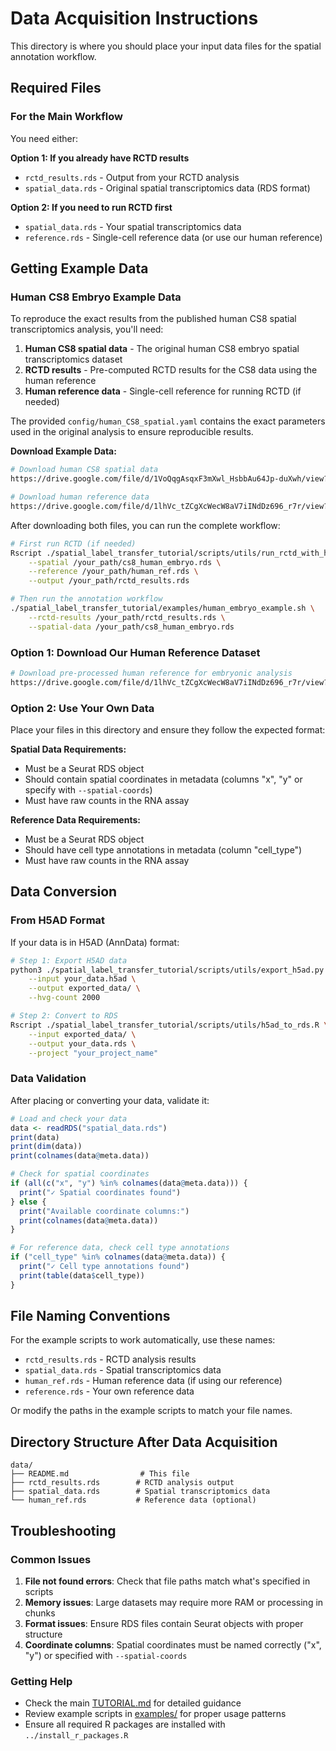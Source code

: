 # Data Acquisition Instructions

This directory is where you should place your input data files for the spatial annotation workflow.

## Required Files

### For the Main Workflow
You need either:

**Option 1: If you already have RCTD results**
- `rctd_results.rds` - Output from your RCTD analysis
- `spatial_data.rds` - Original spatial transcriptomics data (RDS format)

**Option 2: If you need to run RCTD first**  
- `spatial_data.rds` - Your spatial transcriptomics data
- `reference.rds` - Single-cell reference data (or use our human reference)

## Getting Example Data

### Human CS8 Embryo Example Data

To reproduce the exact results from the published human CS8 spatial transcriptomics analysis, you'll need:

1. **Human CS8 spatial data** - The original human CS8 embryo spatial transcriptomics dataset
2. **RCTD results** - Pre-computed RCTD results for the CS8 data using the human reference
3. **Human reference data** - Single-cell reference for running RCTD (if needed)

The provided `config/human_CS8_spatial.yaml` contains the exact parameters used in the original analysis to ensure reproducible results.

**Download Example Data:**

```bash
# Download human CS8 spatial data
https://drive.google.com/file/d/1VoQqgAsqxF3mXwl_HsbbAu64Jp-duXwh/view?usp=drive_link

# Download human reference data  
https://drive.google.com/file/d/1lhVc_tZCgXcWecW8aV7iINdDz696_r7r/view?usp=drive_link
```

After downloading both files, you can run the complete workflow:

```bash
# First run RCTD (if needed)
Rscript ./spatial_label_transfer_tutorial/scripts/utils/run_rctd_with_human_ref.R \
    --spatial /your_path/cs8_human_embryo.rds \
    --reference /your_path/human_ref.rds \
    --output /your_path/rctd_results.rds

# Then run the annotation workflow
./spatial_label_transfer_tutorial/examples/human_embryo_example.sh \
    --rctd-results /your_path/rctd_results.rds \
    --spatial-data /your_path/cs8_human_embryo.rds
```

### Option 1: Download Our Human Reference Dataset

```bash
# Download pre-processed human reference for embryonic analysis
https://drive.google.com/file/d/1lhVc_tZCgXcWecW8aV7iINdDz696_r7r/view?usp=drive_link
```

### Option 2: Use Your Own Data

Place your files in this directory and ensure they follow the expected format:

**Spatial Data Requirements:**
- Must be a Seurat RDS object
- Should contain spatial coordinates in metadata (columns "x", "y" or specify with `--spatial-coords`)
- Must have raw counts in the RNA assay

**Reference Data Requirements:**
- Must be a Seurat RDS object  
- Should have cell type annotations in metadata (column "cell_type")
- Must have raw counts in the RNA assay

## Data Conversion

### From H5AD Format

If your data is in H5AD (AnnData) format:

```bash
# Step 1: Export H5AD data
python3 ./spatial_label_transfer_tutorial/scripts/utils/export_h5ad.py \
    --input your_data.h5ad \
    --output exported_data/ \
    --hvg-count 2000

# Step 2: Convert to RDS
Rscript ./spatial_label_transfer_tutorial/scripts/utils/h5ad_to_rds.R \
    --input exported_data/ \
    --output your_data.rds \
    --project "your_project_name"
```

### Data Validation

After placing or converting your data, validate it:

```R
# Load and check your data
data <- readRDS("spatial_data.rds")
print(data)
print(dim(data))
print(colnames(data@meta.data))

# Check for spatial coordinates
if (all(c("x", "y") %in% colnames(data@meta.data))) {
  print("✓ Spatial coordinates found")
} else {
  print("Available coordinate columns:")
  print(colnames(data@meta.data))
}

# For reference data, check cell type annotations
if ("cell_type" %in% colnames(data@meta.data)) {
  print("✓ Cell type annotations found")
  print(table(data$cell_type))
}
```

## File Naming Conventions

For the example scripts to work automatically, use these names:
- `rctd_results.rds` - RCTD analysis results
- `spatial_data.rds` - Spatial transcriptomics data  
- `human_ref.rds` - Human reference data (if using our reference)
- `reference.rds` - Your own reference data

Or modify the paths in the example scripts to match your file names.

## Directory Structure After Data Acquisition

```
data/
├── README.md                # This file
├── rctd_results.rds        # RCTD analysis output
├── spatial_data.rds        # Spatial transcriptomics data
└── human_ref.rds           # Reference data (optional)
```

## Troubleshooting

### Common Issues
1. **File not found errors**: Check that file paths match what's specified in scripts
2. **Memory issues**: Large datasets may require more RAM or processing in chunks
3. **Format issues**: Ensure RDS files contain Seurat objects with proper structure
4. **Coordinate columns**: Spatial coordinates must be named correctly ("x", "y") or specified with `--spatial-coords`

### Getting Help
- Check the main [TUTORIAL.md](../TUTORIAL.md) for detailed guidance
- Review example scripts in [examples/](../examples/) for proper usage patterns
- Ensure all required R packages are installed with `../install_r_packages.R`